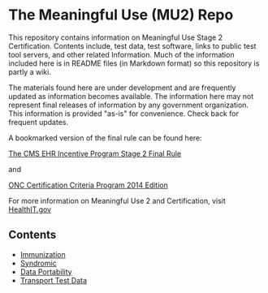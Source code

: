 The Meaningful Use (MU2) Repo
=============================

This repository contains information on Meaningful Use Stage 2 Certification. 
Contents include, test data, test software, links to public test tool servers, 
and other related Information. Much of the information included here is 
in README files (in Markdown format) so this repository is partly a wiki.

The materials found here are under development and are frequently updated 
as information becomes available.  The information here may not represent 
final releases of information by any government organization. This information
is provided "as-is" for convenience.  Check back for frequent updates.

A bookmarked version of the final rule can be found here:

[The CMS EHR Incentive Program Stage 2 Final Rule](raw/master/docs/2012-20982-PI-bookmarked.pdf)

and

[ONC Certification Criteria Program 2014 Edition](raw/master/docs/2012-20982-PI-bookmarked.pdf)


For more information on Meaningful Use 2 and Certification, visit
[HealthIT.gov](http://healthit.gov)

Contents
--------

+ [Immunization](mu2/tree/master/immunization)
+ [Syndromic](mu2/tree/master/syndromic)
+ [Data Portability](mu2/tree/master/data-portability)
+ [Transport Test Data](mu2/tree/master/transport/test-data)

